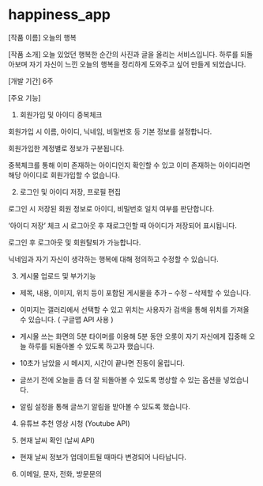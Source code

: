 # happiness_app


[작품 이름]
오늘의 행복



[작품 소개]
오늘 있었던 행복한 순간의 사진과 글을 올리는 서비스입니다.
하루를 되돌아보며 자기 자신이 느낀 오늘의 행복을 정리하게 도와주고 싶어 만들게 되었습니다.



[개발 기간]
6주



[주요 기능]

1. 회원가입 및 아이디 중복체크

회원가입 시 이름, 아이디, 닉네임, 비밀번호 등 기본 정보를 설정합니다.

회원가입한 계정별로 정보가 구분됩니다.

중복체크를 통해 이미 존재하는 아이디인지 확인할 수 있고 이미 존재하는 아이디라면 해당 아이디로 회원가입할 수 없습니다.


2. 로그인 및 아이디 저장, 프로필 편집

로그인 시 저장된 회원 정보로 아이디, 비밀번호 일치 여부를 판단합니다.

‘아이디 저장’ 체크 시 로그아웃 후 재로그인할 때 아이디가 저장되어 표시됩니다.

로그인 후 로그아웃 및 회원탈퇴가 가능합니다.

닉네임과 자기 자신이 생각하는 행복에 대해 정의하고 수정할 수 있습니다.


3. 게시물 업로드 및 부가기능

- 제목, 내용, 이미지, 위치 등이 포함된 게시물을 추가 – 수정 – 삭제할 수 있습니다.

- 이미지는 갤러리에서 선택할 수 있고 위치는 사용자가 검색을 통해 위치를 가져올 수 있습니다. ( 구글맵 API 사용 )

- 게시물 쓰는 화면의 5분 타이머를 이용해 5분 동안 오롯이 자기 자신에게 집중해 오늘 하루를 되돌아볼 수 있도록 하고자 했습니다.

- 10초가 남았을 시 메시지, 시간이 끝나면 진동이 울립니다.

- 글쓰기 전에 오늘을 좀 더 잘 되돌아볼 수 있도록 명상할 수 있는 옵션을 넣었습니다.

- 알림 설정을 통해 글쓰기 알림을 받아볼 수 있도록 했습니다.



4. 유튜브 추천 영상 시청 (Youtube API)



5. 현재 날씨 확인 (날씨 API)

- 현재 날씨 정보가 업데이트될 때마다 변경되어 나타납니다.



6. 이메일, 문자, 전화, 방문문의
